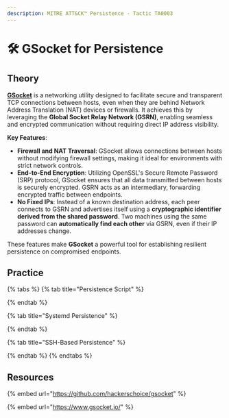 ```yaml
---
description: MITRE ATT&CK™ Persistence - Tactic TA0003
---
```


# 🛠️ GSocket for Persistence

## Theory

[**GSocket**](https://github.com/hackerschoice/gsocket) is a networking utility designed to facilitate secure and transparent TCP connections between hosts, even when they are behind Network Address Translation (NAT) devices or firewalls. It achieves this by leveraging the **Global Socket Relay Network (GSRN)**, enabling seamless and encrypted communication without requiring direct IP address visibility.

**Key Features**:

* **Firewall and NAT Traversal**: GSocket allows connections between hosts without modifying firewall settings, making it ideal for environments with strict network controls.
* **End-to-End Encryption**: Utilizing OpenSSL's Secure Remote Password (SRP) protocol, GSocket ensures that all data transmitted between hosts is securely encrypted.  GSRN acts as an intermediary, forwarding encrypted traffic between endpoints.
* **No Fixed IPs**: Instead of a known destination address, each peer connects to GSRN and advertises itself using a **cryptographic identifier derived from the shared password**. Two machines using the same password can **automatically find each other** via GSRN, even if their IP addresses change.

These features make **GSocket** a powerful tool for establishing resilient persistence on compromised endpoints.

## Practice

{% tabs %}
{% tab title="Persistence Script" %}

{% endtab %}

{% tab title="Systemd Persistence" %}

{% endtab %}

{% tab title="SSH-Based Persistence" %}

{% endtab %}
{% endtabs %}

## Resources

{% embed url="https://github.com/hackerschoice/gsocket" %}

{% embed url="https://www.gsocket.io/" %}
